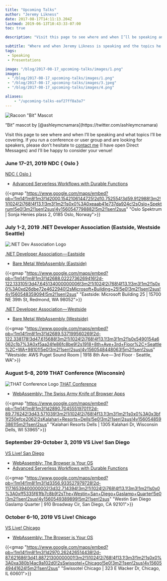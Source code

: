 ```yaml
---
title: "Upcoming Talks"
author: "Jeremy Likness"
date: 2017-08-17T14:11:13.204Z
lastmod: 2019-06-13T10:43:33-07:00
toc: true

description: "Visit this page to see where and when I’ll be speaking and what topics I’ll be covering."

subtitle: "Where and when Jeremy Likness is speaking and the topics he will cover."
tags:
 - Speaking
 - Presentations 

image: "/blog/2017-08-17_upcoming-talks/images/1.png" 
images:
 - "/blog/2017-08-17_upcoming-talks/images/1.png" 
 - "/blog/2017-08-17_upcoming-talks/images/3.jpeg" 
 - "/blog/2017-08-17_upcoming-talks/images/4.png" 

aliases:
    - "/upcoming-talks-eaf27ff8a3a7"
---
```


![Racoon "Bit" Mascot](/blog/2017-08-17_upcoming-talks/images/1.png)
<figcaption>“Bit” mascot by [@ashleymcnamara](https://twitter.com/ashleymcnamara)</figcaption>

Visit this page to see where and when I’ll be speaking and what topics I’ll be covering. If you run a conference or user group and are looking for speakers, please don’t hesitate to [contact me](https://twitter.com/messages/compose?recipient_id=jeremylikness) (I have open Direct Messages) and I’ll be happy to consider your venue!

### June 17–21, 2019 NDC { Oslo }
[NDC { Oslo }](https://ndcoslo.com/)

* [Advanced Serverless Workflows with Durable Functions](https://ndcoslo.com/talk/advanced-serverless-workflows-with-durable-functions/)

{{<gmap "https://www.google.com/maps/embed?pb=!1m14!1m8!1m3!1d2000.1542106144725!2d10.752554!3d59.912988!3m2!1i1024!2i768!4f13.1!3m3!1m2!1s0x0%3A0xeaab41e737da924c!2sOslo+Spektrum!5e0!3m2!1sen!2sus!4v1560547798882!5m2!1sen!2sus" "Oslo Spektrum | Sonja Henies plass 2, 0185 Oslo, Norway">}}

### July 1-2, 2019 .NET Developer Association (Eastside, Westside Seattle)

![.NET Dev Association Logo](/blog/2017-08-17_upcoming-talks/images/3.jpeg)

[.NET Developer Association — Eastside](https://www.meetup.com/NET-Developers-Association-Eastside/)

* [Bare Metal WebAssembly (Eastside)](https://www.meetup.com/NET-Developers-Association-Eastside/events/259907881/)

{{<gmap "https://www.google.com/maps/embed?pb=!1m14!1m8!1m3!1d2688.0222736269416!2d-122.133105!3d47.645134000000006!3m2!1i1024!2i768!4f13.1!3m3!1m2!1s0x0%3A0xd26dbe72e4622940!2sMicrosoft+Building+25!5e0!3m2!1sen!2sus!4v1560548359094!5m2!1sen!2sus" "Eastside: Microsoft Building 25 | 15700 NE 39th St, Redmond, WA 98052">}}

[.NET Developer Association — Westside](https://www.meetup.com/NET-Developers-Association-Westside/)

* [Bare Metal WebAssembly (Westside)](https://www.meetup.com/NET-Developers-Association-Westside/events/259908211/)

{{<gmap "https://www.google.com/maps/embed?pb=!1m14!1m8!1m3!1d2689.537199560269!2d-122.338178!3d47.615688!3m2!1i1024!2i768!4f13.1!3m3!1m2!1s0x5490154a6062c1b7%3A0xf5aa24fe86fc8be9!2s1918+8th+Ave+3rd+Floor%2C+Seattle%2C+WA+98101!5e0!3m2!1sen!2sus!4v1560548448063!5m2!1sen!2sus" "Westside: AWS Puget Sound Room | 1918 8th Ave — 3rd Floor · Seattle, WA">}}

### August 5–8, 2019 THAT Conference (Wisconsin)

![THAT Conference Logo](/blog/2017-08-17_upcoming-talks/images/4.png)
[THAT Conference](https://thatconference.com)

* [WebAssembly: The Swiss Army Knife of Browser Apps](https://www.thatconference.com/Sessions/Session/13189)

{{<gmap "https://www.google.com/maps/embed?pb=!1m14!1m8!1m3!1d2890.704555197011!2d-89.776242!3d43.571039!3m2!1i1024!2i768!4f13.1!3m3!1m2!1s0x0%3A0x3bf1f250efce2062!2sKalahari+Resorts+Dells!5e0!3m2!1sen!2sus!4v1560548593861!5m2!1sen!2sus" "Kalahari Resorts Dells | 1305 Kalahari Dr, Wisconsin Dells, WI 53965">}}

### September 29-October 3, 2019 VS Live! San Diego

[VS Live! San Diego](https://vslive.com/events/san-diego-2019/home.aspx)

* [WebAssembly: The Browser is Your OS](https://vslive.com/Events/San-Diego-2019/Sessions/Wednesday/W05-WebAssembly-the-Browser-is-your-OS.aspx)
* [Advanced Serverless Workflows with Durable Functions](https://vslive.com/Events/San-Diego-2019/Sessions/Thursday/TH01-Advanced-Serverless-Workflows-with-Durable-Functions.aspx)

{{<gmap "https://www.google.com/maps/embed?pb=!1m14!1m8!1m3!1d3356.933527979728!2d-117.16539400000002!3d32.714394!3m2!1i1024!2i768!4f13.1!3m3!1m2!1s0x0%3A0xff5335f61fb7c8b9!2sThe+Westin+San+Diego+Gaslamp+Quarter!5e0!3m2!1sen!2sus!4v1560549389899!5m2!1sen!2sus" "Westin San Diego Gaslamp Quarter | 910 Broadway Cir, San Diego, CA 92101">}}

### October 6–10, 2019 VS Live! Chicago

[VS Live! Chicago](https://vslive.com/Events/Chicago-2019/Home.aspx)

* [WebAssembly: The Browser is Your OS](https://vslive.com/Events/Chicago-2019/Sessions/Thursday/TH01-WebAssembly-the-Browser-is-your-OS.aspx)

{{<gmap "https://www.google.com/maps/embed?pb=!1m14!1m8!1m3!1d2970.262426514438!2d-87.621686!3d41.88721300000001!3m2!1i1024!2i768!4f13.1!3m3!1m2!1s0x0%3A0xa380b14ac9a102d0!2sSwissotel+Chicago!5e0!3m2!1sen!2sus!4v1560549441624!5m2!1sen!2sus" "Swissotel Chicago | 323 E Wacker Dr, Chicago, IL 60601">}}